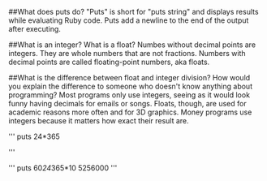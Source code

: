 ##What does puts do?
"Puts" is short for "puts string" and displays results while evaluating Ruby code. Puts add a newline to the end of the output after executing.

##What is an integer? What is a float?
Numbes without decimal points are integers. They are whole numbers that are not fractions. Numbers with decimal points are called floating-point numbers, aka floats.

##What is the difference between float and integer division? How would you explain the difference to someone who doesn't know anything about programming?
Most programs only use integers, seeing as it would look funny having decimals for emails or songs.
Floats, though, are used for academic reasons more often and for 3D graphics. Money programs use integers because it matters how exact their result are.

'''
puts 24*365

'''

'''
puts 60*24*365*10
5256000
'''